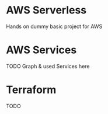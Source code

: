 # AWS Serverless

Hands on dummy basic project for AWS

# AWS Services

TODO Graph & used Services here

# Terraform 

TODO